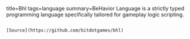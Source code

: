 title=Bhl
tags=language
summary=BeHavior Language is a strictly typed programming language specifically tailored for gameplay logic scripting.
~~~~~~

[Source](https://github.com/bitdotgames/bhl)


